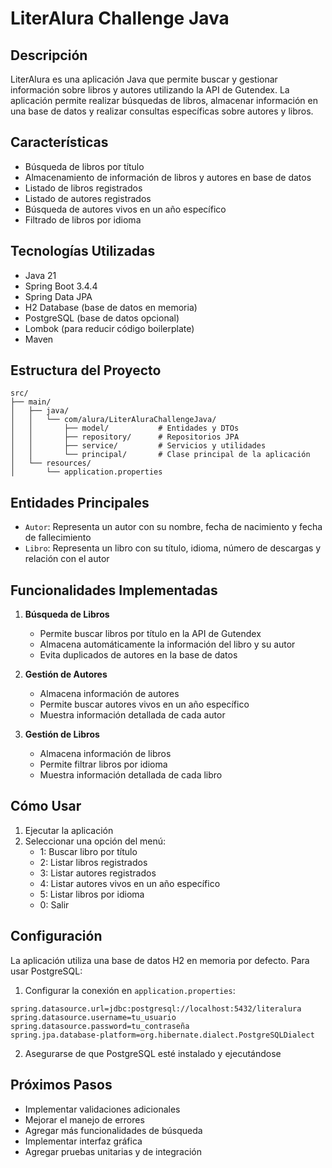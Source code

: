 # LiterAlura Challenge Java

## Descripción
LiterAlura es una aplicación Java que permite buscar y gestionar información sobre libros y autores utilizando la API de Gutendex. La aplicación permite realizar búsquedas de libros, almacenar información en una base de datos y realizar consultas específicas sobre autores y libros.

## Características
- Búsqueda de libros por título
- Almacenamiento de información de libros y autores en base de datos
- Listado de libros registrados
- Listado de autores registrados
- Búsqueda de autores vivos en un año específico
- Filtrado de libros por idioma

## Tecnologías Utilizadas
- Java 21
- Spring Boot 3.4.4
- Spring Data JPA
- H2 Database (base de datos en memoria)
- PostgreSQL (base de datos opcional)
- Lombok (para reducir código boilerplate)
- Maven

## Estructura del Proyecto
```
src/
├── main/
│   ├── java/
│   │   └── com/alura/LiterAluraChallengeJava/
│   │       ├── model/           # Entidades y DTOs
│   │       ├── repository/      # Repositorios JPA
│   │       ├── service/         # Servicios y utilidades
│   │       └── principal/       # Clase principal de la aplicación
│   └── resources/
│       └── application.properties
```

## Entidades Principales
- `Autor`: Representa un autor con su nombre, fecha de nacimiento y fecha de fallecimiento
- `Libro`: Representa un libro con su título, idioma, número de descargas y relación con el autor

## Funcionalidades Implementadas
1. **Búsqueda de Libros**
   - Permite buscar libros por título en la API de Gutendex
   - Almacena automáticamente la información del libro y su autor
   - Evita duplicados de autores en la base de datos

2. **Gestión de Autores**
   - Almacena información de autores
   - Permite buscar autores vivos en un año específico
   - Muestra información detallada de cada autor

3. **Gestión de Libros**
   - Almacena información de libros
   - Permite filtrar libros por idioma
   - Muestra información detallada de cada libro

## Cómo Usar
1. Ejecutar la aplicación
2. Seleccionar una opción del menú:
   - 1: Buscar libro por título
   - 2: Listar libros registrados
   - 3: Listar autores registrados
   - 4: Listar autores vivos en un año específico
   - 5: Listar libros por idioma
   - 0: Salir

## Configuración
La aplicación utiliza una base de datos H2 en memoria por defecto. Para usar PostgreSQL:

1. Configurar la conexión en `application.properties`:
```properties
spring.datasource.url=jdbc:postgresql://localhost:5432/literalura
spring.datasource.username=tu_usuario
spring.datasource.password=tu_contraseña
spring.jpa.database-platform=org.hibernate.dialect.PostgreSQLDialect
```

2. Asegurarse de que PostgreSQL esté instalado y ejecutándose

## Próximos Pasos
- Implementar validaciones adicionales
- Mejorar el manejo de errores
- Agregar más funcionalidades de búsqueda
- Implementar interfaz gráfica
- Agregar pruebas unitarias y de integración 
